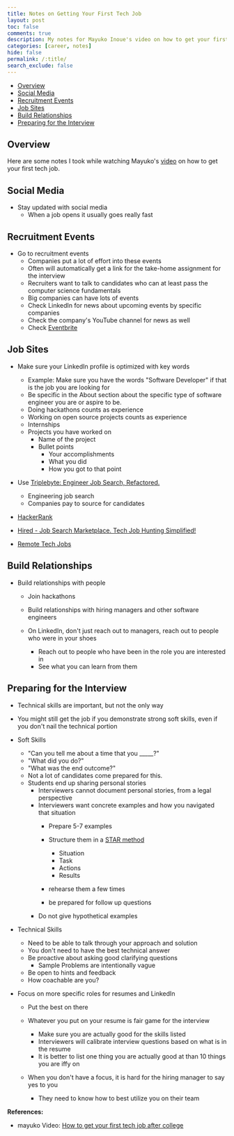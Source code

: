 ```yaml
---
title: Notes on Getting Your First Tech Job
layout: post
toc: false
comments: true
description: My notes for Mayuko Inoue's video on how to get your first tech job.
categories: [career, notes]
hide: false
permalink: /:title/
search_exclude: false
---
```


* [Overview](#overview)
* [Social Media](#social-media)
* [Recruitment Events](#recruitment-events)
* [Job Sites](#job-sites)
* [Build Relationships](#build-relationships)
* [Preparing for the Interview](#preparing-for-the-interview)



## Overview

Here are some notes I took while watching Mayuko's [video](https://www.youtube.com/watch?v=veAR0DUI-b4) on how to get your first tech job.



## Social Media

- Stay updated with social media
    - When a job opens it usually goes really fast



## Recruitment Events

- Go to recruitment events
    - Companies put a lot of effort into these events
    - Often will automatically get a link for the take-home assignment for the interview
    - Recruiters want to talk to candidates who can at least pass the computer science fundamentals
    - Big companies can have lots of events
    - Check LinkedIn for news about upcoming events by specific companies
    - Check the company's YouTube channel for news as well
    - Check [Eventbrite](https://www.eventbrite.com/)



## Job Sites

- Make sure your LinkedIn profile is optimized with key words
    - Example: Make sure you have the words "Software Developer" if that is the job you are looking for
    - Be specific in the About section about the specific type of software engineer you are or aspire to be.
    - Doing hackathons counts as experience
    - Working on open source projects counts as experience
    - Internships
    - Projects you have worked on
        - Name of the project
        - Bullet points
            - Your accomplishments
            - What you did
            - How you got to that point
- Use [Triplebyte: Engineer Job Search, Refactored.](https://triplebyte.com/)

    - Engineering job search
    - Companies pay to source for candidates
- [HackerRank](https://www.hackerrank.com/)
- [Hired - Job Search Marketplace. Tech Job Hunting Simplified!](https://hired.com/)
- [Remote Tech Jobs](https://www.remotetechjobs.com/)



## Build Relationships

- Build relationships with people
    - Join hackathons
    
    - Build relationships with hiring managers and other software engineers
    
    - On LinkedIn, don't just reach out to managers, reach out to people who were in your shoes
        - Reach out to people who have been in the role you are interested in
        - See what you can learn from them
        
        

## Preparing for the Interview

- Technical skills are important, but not the only way
- You might still get the job if you demonstrate strong soft skills, even if you don't nail the technical portion
- Soft Skills
    - "Can you tell me about a time that you _____?"
    - "What did you do?"
    - "What was the end outcome?"
    - Not a lot of candidates come prepared for this.
    - Students end up sharing personal stories
        - Interviewers cannot document personal stories, from a legal perspective
        - Interviewers want concrete examples and how you navigated that situation
            - Prepare 5-7 examples
            - Structure them in a [STAR method](https://en.wikipedia.org/wiki/Situation,_task,_action,_result)
              
                - Situation
                - Task
                - Actions
                - Results
            - rehearse them a few times
            - be prepared for follow up questions
        - Do not give hypothetical examples
- Technical Skills
    - Need to be able to talk through your approach and solution
    - You don't need to have the best technical answer
    - Be proactive about asking good clarifying questions
        - Sample Problems are intentionally vague
    - Be open to hints and feedback
    - How coachable are you?

- Focus on more specific roles for resumes and LinkedIn
    - Put the best on there

    - Whatever you put on your resume is fair game for the interview
        - Make sure you are actually good for the skills listed
        - Interviewers will calibrate interview questions based on what is in the resume
        - It is better to list one thing you are actually good at than 10 things you are iffy on
        
    - When you don't have a focus, it is hard for the hiring manager to say yes to you
        - They need to know how to best utilize you on their team
        
        


**References:**

* mayuko Video: [How to get your first tech job after college](https://www.youtube.com/watch?v=veAR0DUI-b4)


